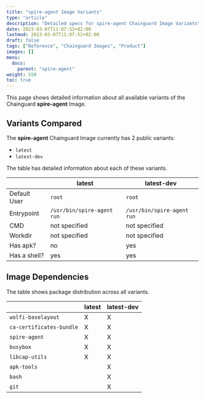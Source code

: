 ```yaml
---
title: "spire-agent Image Variants"
type: "article"
description: "Detailed specs for spire-agent Chainguard Image Variants"
date: 2023-03-07T11:07:52+02:00
lastmod: 2023-03-07T11:07:52+02:00
draft: false
tags: ["Reference", "Chainguard Images", "Product"]
images: []
menu:
  docs:
    parent: "spire-agent"
weight: 550
toc: true
---
```


This page shows detailed information about all available variants of the Chainguard **spire-agent** Image.

## Variants Compared
The **spire-agent** Chainguard Image currently has 2 public variants: 

- `latest`
- `latest-dev`

The table has detailed information about each of these variants.

|              | latest                     | latest-dev                 |
|--------------|----------------------------|----------------------------|
| Default User | `root`                     | `root`                     |
| Entrypoint   | `/usr/bin/spire-agent run` | `/usr/bin/spire-agent run` |
| CMD          | not specified              | not specified              |
| Workdir      | not specified              | not specified              |
| Has apk?     | no                         | yes                        |
| Has a shell? | yes                        | yes                        |

## Image Dependencies
The table shows package distribution across all variants.

|                          | latest | latest-dev |
|--------------------------|--------|------------|
| `wolfi-baselayout`       | X      | X          |
| `ca-certificates-bundle` | X      | X          |
| `spire-agent`            | X      | X          |
| `busybox`                | X      | X          |
| `libcap-utils`           | X      | X          |
| `apk-tools`              |        | X          |
| `bash`                   |        | X          |
| `git`                    |        | X          |

